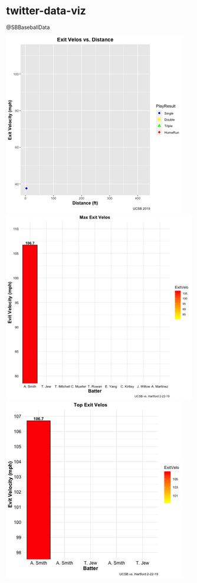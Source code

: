 # twitter-data-viz
@SBBaseballData

<img src="gif/exit_velo_vs_distance.gif"/>
<img src="gif/max_exit_velo.gif"/>
<img src="gif/top_exit_velo.gif"/>